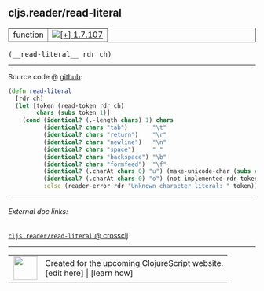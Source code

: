 ## cljs.reader/read-literal



 <table border="1">
<tr>
<td>function</td>
<td><a href="https://github.com/cljsinfo/cljs-api-docs/tree/1.7.107"><img valign="middle" alt="[+] 1.7.107" title="Added in 1.7.107" src="https://img.shields.io/badge/+-1.7.107-lightgrey.svg"></a> </td>
</tr>
</table>


 <samp>
(__read-literal__ rdr ch)<br>
</samp>

---







Source code @ [github](https://github.com/clojure/clojurescript/blob/r1.7.189/src/main/cljs/cljs/reader.cljs#L337-L350):

```clj
(defn read-literal
  [rdr ch]
  (let [token (read-token rdr ch)
        chars (subs token 1)]
    (cond (identical? (.-length chars) 1) chars
          (identical? chars "tab")       "\t"
          (identical? chars "return")    "\r"
          (identical? chars "newline")   "\n"
          (identical? chars "space")     " "
          (identical? chars "backspace") "\b"
          (identical? chars "formfeed")  "\f"
          (identical? (.charAt chars 0) "u") (make-unicode-char (subs chars 1))
          (identical? (.charAt chars 0) "o") (not-implemented rdr token)
          :else (reader-error rdr "Unknown character literal: " token))))
```

<!--
Repo - tag - source tree - lines:

 <pre>
clojurescript @ r1.7.189
└── src
    └── main
        └── cljs
            └── cljs
                └── <ins>[reader.cljs:337-350](https://github.com/clojure/clojurescript/blob/r1.7.189/src/main/cljs/cljs/reader.cljs#L337-L350)</ins>
</pre>

-->

---



###### External doc links:

[`cljs.reader/read-literal` @ crossclj](http://crossclj.info/fun/cljs.reader.cljs/read-literal.html)<br>

---

 <table>
<tr><td>
<img valign="middle" align="right" width="48px" src="http://i.imgur.com/Hi20huC.png">
</td><td>
Created for the upcoming ClojureScript website.<br>
[edit here] | [learn how]
</td></tr></table>

[edit here]:https://github.com/cljsinfo/cljs-api-docs/blob/master/cljsdoc/cljs.reader/read-literal.cljsdoc
[learn how]:https://github.com/cljsinfo/cljs-api-docs/wiki/cljsdoc-files

<!--

This information was too distracting to show to readers, but I'll leave it
commented here since it is helpful to:

- pretty-print the data used to generate this document
- and show how to retrieve that data



The API data for this symbol:

```clj
{:ns "cljs.reader",
 :name "read-literal",
 :type "function",
 :signature ["[rdr ch]"],
 :source {:code "(defn read-literal\n  [rdr ch]\n  (let [token (read-token rdr ch)\n        chars (subs token 1)]\n    (cond (identical? (.-length chars) 1) chars\n          (identical? chars \"tab\")       \"\\t\"\n          (identical? chars \"return\")    \"\\r\"\n          (identical? chars \"newline\")   \"\\n\"\n          (identical? chars \"space\")     \" \"\n          (identical? chars \"backspace\") \"\\b\"\n          (identical? chars \"formfeed\")  \"\\f\"\n          (identical? (.charAt chars 0) \"u\") (make-unicode-char (subs chars 1))\n          (identical? (.charAt chars 0) \"o\") (not-implemented rdr token)\n          :else (reader-error rdr \"Unknown character literal: \" token))))",
          :title "Source code",
          :repo "clojurescript",
          :tag "r1.7.189",
          :filename "src/main/cljs/cljs/reader.cljs",
          :lines [337 350]},
 :full-name "cljs.reader/read-literal",
 :full-name-encode "cljs.reader/read-literal",
 :history [["+" "1.7.107"]]}

```

Retrieve the API data for this symbol:

```clj
;; from Clojure REPL
(require '[clojure.edn :as edn])
(-> (slurp "https://raw.githubusercontent.com/cljsinfo/cljs-api-docs/catalog/cljs-api.edn")
    (edn/read-string)
    (get-in [:symbols "cljs.reader/read-literal"]))
```

-->
